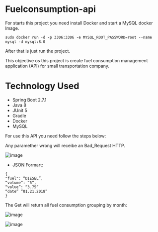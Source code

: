 # Fuelconsumption-api

For starts this project you need install Docker and start a MySQL docker Image.

``` sudo docker run -d -p 3306:3306 -e MYSQL_ROOT_PASSWORD=root --name mysql -d mysql:8.0 ```

After that is just run the project.

This objective os this project is create fuel consumption management application (API) for small transportation company.

# Technology Used
* Spring Boot 2.7.1
* Java 8
* JUnit 5
* Gradle
* Docker
* MySQL

For use this API you need follow the steps below:

Any paramether wrong will receibe an Bad_Request HTTP.

![image](https://user-images.githubusercontent.com/49644607/178124762-9438cd53-ce69-4c91-acb4-2017da38e164.png)

* JSON Formart:
```
{
"fuel": “DIESEL”,
“volume”: “5”,
“value”: “3.75”
“date” “01.21.2018”
}
```


The Get will return all fuel consumption grouping by month:

![image](https://user-images.githubusercontent.com/49644607/178124821-3ffa8d37-546d-41d2-a9d7-c952be7b441f.png)

![image](https://user-images.githubusercontent.com/49644607/178124829-d0849674-2ef4-40fd-b492-262b3dc3d0c0.png)

